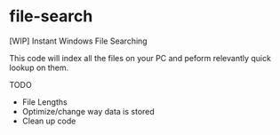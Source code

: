 # file-search
[WIP] Instant Windows File Searching 


This code will index all the files on your PC and peform relevantly quick lookup on them.


TODO 

- File Lengths 
- Optimize/change way data is stored 
- Clean up code 
